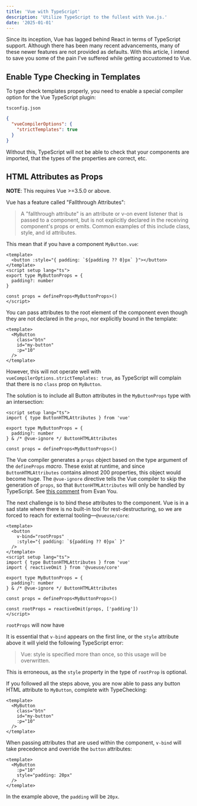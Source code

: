 ```yaml
---
title: 'Vue with TypeScript'
description: 'Utilize TypeScript to the fullest with Vue.js.'
date: '2025-01-01'
---
```


Since its inception, Vue has lagged behind React in terms of TypeScript support. Although there has been many recent advancements, many of these newer features are not provided as defaults. With this article, I intend to save you some of the pain I've suffered while getting accustomed to Vue.

## Enable Type Checking in Templates

To type check templates properly, you need to enable a special compiler option for the Vue TypeScript plugin:

`tsconfig.json`

```json
{
  "vueCompilerOptions": {
    "strictTemplates": true
  }
}
```

Without this, TypeScript will not be able to check that your components are imported, that the types of the properties are correct, etc.

## HTML Attributes as Props

**NOTE**: This requires Vue >=3.5.0 or above.

Vue has a feature called "Fallthrough Attributes":

> A "fallthrough attribute" is an attribute or v-on event listener that is passed to a component, but is not explicitly declared in the receiving component's props or emits. Common examples of this include class, style, and id attributes.

This mean that if you have a component `MyButton.vue`:

```vue
<template>
  <button :style="{ padding: `${padding ?? 0}px` }"></button>
</template>
<script setup lang="ts">
export type MyButtonProps = {
  padding?: number
}

const props = defineProps<MyButtonProps>()
</script>
```

You can pass attributes to the root element of the component even though they are not declared in the `props`, nor explicitly bound in the template:

```vue
<template>
  <MyButton
    class="btn"
    id="my-button"
    :p="10"
  />
</template>
```

However, this will not operate well with `vueCompilerOptions.strictTemplates: true`, as TypeScript will complain that there is no `class` prop on `MyButton`.

The solution is to include all Button attributes in the `MyButtonProps` type with an intersection:

```vue
<script setup lang="ts">
import { type ButtonHTMLAttributes } from 'vue'

export type MyButtonProps = {
  padding?: number
} & /* @vue-ignore */ ButtonHTMLAttributes

const props = defineProps<MyButtonProps>()
```

The Vue compiler generates a `props` object based on the type argument of the `defineProps` _macro_. These exist at runtime, and since `ButtonHTMLAttributes` contains almost 200 properties, this object would become huge. The `@vue-ignore` directive tells the Vue compiler to skip the generation of `props`, so that `ButtonHTMLAttributes` will only be handled by TypeScript. See [this comment](https://github.com/vuejs/core/issues/11123#issuecomment-2168310426) from Evan You.

The next challenge is to bind these attributes to the component. Vue is in a sad state where there is no built-in tool for rest-destructuring, so we are forced to reach for external tooling—`@vueuse/core`:

```vue
<template>
  <button
    v-bind="rootProps"
    :style="{ padding: `${padding ?? 0}px` }"
  />
</template>
<script setup lang="ts">
import { type ButtonHTMLAttributes } from 'vue'
import { reactiveOmit } from '@vueuse/core'

export type MyButtonProps = {
  padding?: number
} & /* @vue-ignore */ ButtonHTMLAttributes

const props = defineProps<MyButtonProps>()

const rootProps = reactiveOmit(props, ['padding'])
</script>
```

`rootProps` will now have

It is essential that `v-bind` appears on the first line, or the `style` attribute above it will yield the following TypeScript error:

> Vue: style is specified more than once, so this usage will be overwritten.

This is erroneous, as the `style` property in the type of `rootProp` is optional.

If you followed all the steps above, you are now able to pass any button HTML attribute to `MyButton`, complete with TypeChecking:

```vue
<template>
  <MyButton
    class="btn"
    id="my-button"
    :p="10"
  />
</template>
```

When passing attributes that are used within the component, `v-bind` will take precedence and override the `button` attributes:

```vue
<template>
  <MyButton
    :p="10"
    style="padding: 20px"
  />
</template>
```

In the example above, the `padding` will be `20px`.
